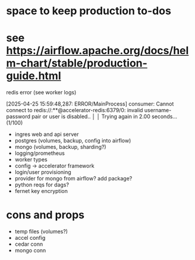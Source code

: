 # space to keep production to-dos

# see https://airflow.apache.org/docs/helm-chart/stable/production-guide.html


redis error (see worker logs)

[2025-04-25 15:59:48,287: ERROR/MainProcess] consumer: Cannot connect to redis://:**@accelerator-redis:6379/0: invalid username-password pair or user is disabled..                                                                                                                                                                    │
│ Trying again in 2.00 seconds... (1/100)


* ingres web and api server
* postgres (volumes, backup, config into airflow)
* mongo (volumes, backup, sharding?)
* logging/prometheus
* worker types 
* config -> accelerator framework
* login/user provisioning
* provider for mongo from airflow? add package?
* python reqs for dags?
* fernet key encryption

# cons and props
* temp files (volumes?)
* accel config
* cedar conn
* mongo conn